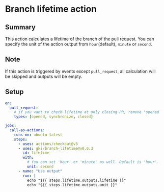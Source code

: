 # Branch lifetime action

## Summary

This action calculates a lifetime of the branch of the pull request.
You can specify the unit of the action output from `hour`(default), `minute` or `second`.

## Note

If this action is triggered by events except `pull_request`, all calculation will be skipped and outputs will be empty.

## Setup

```yml
on:
  pull_request:
    # if you want to check lifetime at only closing PR, remove 'opened' and 'synchronize'.
    types: [opened, synchronize, closed]

jobs:
  call-as-actions:
    runs-on: ubuntu-latest
    steps:
      - uses: actions/checkout@v3
      - uses: gki/branch-lifetime@v0.0.3
        id: lifetime
        with:
          # You can set 'hour' or 'minute' as well. Default is 'hour'.
          unit: second
      - name: "Use output"
        run: |
          echo "${{ steps.lifetime.outputs.lifetime }}"
          echo "${{ steps.lifetime.outputs.unit }}"
```
